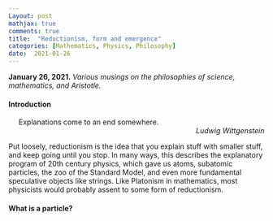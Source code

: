 ```yaml
---
Layout: post
mathjax: true
comments: true
title:  "Reductionism, form and emergence"
categories: [Mathematics, Physics, Philosophy]
date:  2021-01-26
---
```


**January 26, 2021.** *Various musings on the philosophies of science, mathematics, and Aristotle.*

#### Introduction

<span style="padding-left: 20px; display:block">
Explanations come to an end somewhere.
</span>

<div style="text-align: right"><i>Ludwig Wittgenstein</i> </div>

Put loosely, reductionism is the idea that you explain stuff with
smaller stuff, and keep going until you stop.
In many ways, this describes the explanatory program of 20th century
physics, which gave us atoms, subatomic particles, the zoo of the
Standard Model, and even more fundamental speculative objects like
strings.
Like Platonism in mathematics, most physicists would probably assent
to some form of reductionism.

#### What is a particle?

